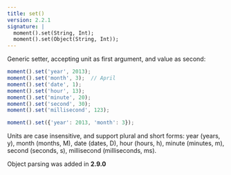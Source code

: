 ```yaml
---
title: set()
version: 2.2.1
signature: |
  moment().set(String, Int);
  moment().set(Object(String, Int));
---
```



Generic setter, accepting unit as first argument, and value as second:

```javascript
moment().set('year', 2013);
moment().set('month', 3);  // April
moment().set('date', 1);
moment().set('hour', 13);
moment().set('minute', 20);
moment().set('second', 30);
moment().set('millisecond', 123);

moment().set({'year': 2013, 'month': 3});
```

Units are case insensitive, and support plural and short forms: year (years,
y), month (months, M), date (dates, D), hour (hours, h), minute (minutes, m),
second (seconds, s), millisecond (milliseconds, ms).

Object parsing was added in **2.9.0**
